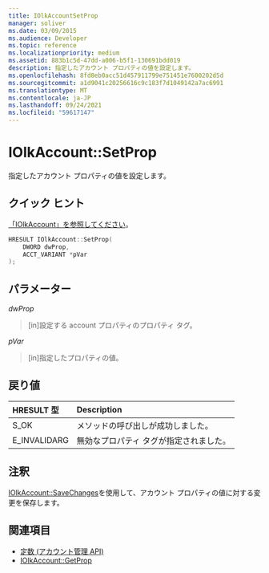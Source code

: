 ```yaml
---
title: IOlkAccountSetProp
manager: soliver
ms.date: 03/09/2015
ms.audience: Developer
ms.topic: reference
ms.localizationpriority: medium
ms.assetid: 883b1c5d-47dd-a006-b5f1-130691bdd019
description: 指定したアカウント プロパティの値を設定します。
ms.openlocfilehash: 8fd8eb0acc51d457911799e751451e7600202d5d
ms.sourcegitcommit: a1d9041c20256616c9c183f7d1049142a7ac6991
ms.translationtype: MT
ms.contentlocale: ja-JP
ms.lasthandoff: 09/24/2021
ms.locfileid: "59617147"
---
```

# <a name="iolkaccountsetprop"></a>IOlkAccount::SetProp

指定したアカウント プロパティの値を設定します。
  
## <a name="quick-info"></a>クイック ヒント

[「IOlkAccount」を参照してください](iolkaccount.md)。
  
```cpp
HRESULT IOlkAccount::SetProp(  
    DWORD dwProp, 
    ACCT_VARIANT *pVar 
);
```

## <a name="parameters"></a>パラメーター

_dwProp_
  
> [in]設定する account プロパティのプロパティ タグ。
    
_pVar_
  
> [in]指定したプロパティの値。
    
## <a name="return-values"></a>戻り値

|**HRESULT 型**|**Description**|
|:-----|:-----|
|S_OK  <br/> |メソッドの呼び出しが成功しました。  <br/> |
|E_INVALIDARG  <br/> |無効なプロパティ タグが指定されました。  <br/> |
   
## <a name="remarks"></a>注釈

[IOlkAccount::SaveChanges](iolkaccount-savechanges.md)を使用して、アカウント プロパティの値に対する変更を保存します。 
  
## <a name="see-also"></a>関連項目

- [定数 (アカウント管理 API)](constants-account-management-api.md) 
- [IOlkAccount::GetProp](iolkaccount-getprop.md)

